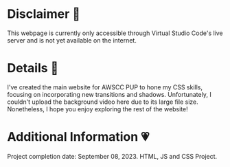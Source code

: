 # Disclaimer 🍥
This webpage is currently only accessible through Virtual Studio Code's live server and is not yet available on the internet.

# Details 🎀
I've created the main website for AWSCC PUP to hone my CSS skills, focusing on incorporating new transitions and shadows. Unfortunately, I couldn't upload the background video here due to its large file size. Nonetheless, I hope you enjoy exploring the rest of the website!
   
# Additional Information 💗
Project completion date: September 08, 2023.
HTML, JS and CSS Project.
